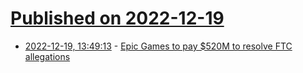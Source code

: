 # [Published on 2022-12-19](index.md)

* [2022-12-19, 13:49:13](https://news.ycombinator.com/item?id=34051957) - [Epic Games to pay $520M to resolve FTC allegations](https://www.wsj.com/articles/epic-games-maker-of-fortnite-to-pay-520-million-to-resolve-ftc-allegations-11671456744)
